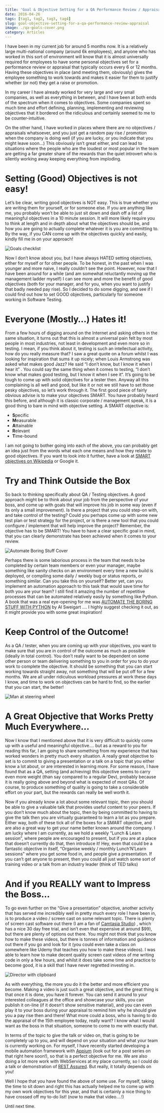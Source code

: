 ```yaml
---
title: 'Goal & Objective Setting for a QA Performance Review / Appraisal'
date: 2016-04-26
tags: [tag1, tag2, tag3, tag4]
slug: goal-objective-setting-for-a-qa-performance-review-appraisal
image: ./qa-goals-cover.png
category: Articles
---
```


I have been in my current job for around 5 months now. It is a relatively large multi-national company (around 6k employees), and anyone who has worked in this sort of environment will know that it is almost universally required for employees to have some personal objectives set for a performance review or appraisal that typically occurs every 6 or 12 months. Having these objectives in place (and meeting them, obviously) gives the employee something to work towards and makes it easier for them to justify whether (or not) they get a raise or promotion.

In my career I have already worked for very large and very small companies, as well as everything in between, and I have been at both ends of the spectrum when it comes to objectives. Some companies spent so much time and effort defining, planning, implementing and reviewing objectives that it bordered on the ridiculous and certainly seemed to me to be counter-intuitive.

On the other hand, I have worked in places where there are no objectives / appraisals whatsoever, and you just get a random pay rise / promotion when the company is doing well (if you are lucky, or you indicate that you might leave soon…) This obviously isn’t great either, and can lead to situations where the people who are the loudest or most popular in the team are getting a far greater share of the rewards than the quiet introvert who is silently working away keeping everything from imploding.

# Setting (Good) Objectives is not easy!

Let’s be clear, writing good objectives is NOT easy. This is true whether you are writing them for yourself, or for someone else. If you are anything like me, you probably won’t be able to just sit down and dash off a list of meaningful objectives in a 10 minute session. It will more likely require you to think at length and in depth about what the objectives should be, and how you are going to actually complete whatever it is you are committing to. By the way, if you CAN come up with the objectives quickly and easily, kindly fill me in on your approach!

![Goals checklist](./iStock_Goals_350.jpg)

Now I don’t know about you, but I have always HATED setting objectives, either for myself or for other people. To be honest, in the past when I was younger and more naive, I really couldn’t see the point. However, now that I have been around for a while (and am somewhat reluctantly moving up the management ladder myself) I can see more and more the benefit of good objectives (both for your manager, and for you, when you want to justify that badly needed pay rise). So I decided to do some digging, and see if I could find out how to set GOOD objectives, particularly for someone working in Software Testing.

# Everyone (Mostly…) Hates it!

From a few hours of digging around on the Internet and asking others in the same situation, it turns out that this is almost a universal pain felt by most people in most industries, not least in development and even more so in testing. I mean, if you think about it, testing is such an intellectual activity, how do you really measure that? I saw a great quote on a forum whilst I was looking for inspiration that sums it up nicely; when Louis Armstrong was asked what makes good Jazz? He said “I don’t know, but I know it when I hear it” . You could say the same thing when it comes to testing, “I don’t know what makes good testing, but I know it when I see it“. It’s going to be tough to come up with solid objectives for a tester then.
Anyway all this complaining is all well and good, but like it or not we still have to set those pesky objectives, so let’s work through it. The first good piece of fairly obvious advise is to make your objectives SMART. You have probably heard this before, and although it is classic corporate / management speak, it is a good thing to bare in mind with objective setting. A SMART objective is:

- **S**pecific
- **M**easurable
- **A**ttainable
- **R**elevant
- **T**ime-bound

I am not going to bother going into each of the above, you can probably get an idea just from the words what each one means and how they relate to good objectives. If you want to look into it further, have a look at [SMART objectives on Wikipedia](https://en.wikipedia.org/wiki/SMART_criteria) or Google it.

# Try and Think Outside the Box

So back to thinking specifically about QA / Testing objectives. A good approach might be to think about your job from the perspective of your boss, and come up with goals that will improve his job in some way (even if its only a small improvement). Is there a project that you could step-on with, and take control of the testing? Could you perhaps come up with some new test plan or test strategy for the project, or is there a new tool that you could configure / implement that will help improve the project? Remember, the objective has to be SMART! You have to have a clear specific goal in mind, that you can clearly demonstrate has been achieved when it comes to your review.

![Automate Boring Stuff Cover](./Automate_Cover.jpg)

Perhaps there is some laborious process in the team that needs to be completed by certain team members or even your manager, maybe something like sanity checks on an environment every time a new build is deployed, or compiling some daily / weekly bug or status reports, or something similar. Can you take this on yourself? Better yet, can you implement an automation approach to this task that would save time for both you are your team? I still find it amazing the number of repetitive processes that can be automated relatively easily by something like Python. A book that was a real eye-opening for me was [AUTOMATE THE BORING STUFF WITH PYTHON](https://automatetheboringstuff.com/) by Al Sweigart …. I highly suggest checking it out, as it might provide you with some great inspiration!

# Keep Control of the Outcome!

As a QA / tester, when you are coming up with your objectives, you want to make sure that you are in control of the outcome as much as possible (ideally in total control). You don’t really want to be dependent on some other person or team delivering something to you in order for you to do your work to complete the objective. It should be something that you can start working towards straight away, not something that will be put off for a few months. We are all under ridiculous workload pressures at work these days I know, and time to work on objectives can be hard to find, so the earlier that you can start, the better!

![Man at steering wheel](./steering-wheel.jpg)

# A Great Objective that Works Pretty Much Everywhere…

Now I know that I mentioned above that it is very difficult to quickly come up with a useful and meaningful objective…. but as a reward to you for reading this far, I am going to share something from my experience that has worked wonders in pretty much every situation. A really great objective to set is to commit to giving a presentation or a talk on a topic that you either know a lot about, or are interested in learning more. For some reason, I have found that as a QA, setting (and achieving) this objective seems to carry even more weight (than say compared to a regular Dev), probably because it is really going above and beyond what is expected of most QAs. Of course, to produce something of quality is going to take a considerable effort on your part, but the rewards can really be well worth it.

Now if you already know a lot about some relevant topic, then you should be able to give a valuable talk that provides useful content to your peers. If you don’t know much about the topic, then by being committed to having to give the talk then you are virtually guaranteed to learn a lot as you prepare. Either way, both of these tick all of the boxes for a SMART objective, and are also a great way to get your name better known around the company. I am lucky where I am currently, as we hold a weekly “Lunch & Learn session”, where people are encouraged to present, but if you are at a place that doesn’t currently do that, then introduce it! Hey, even that could be a fantastic objective in itself, “Organise weekly / monthly Lunch’N’Learn sessions” where you get some food in, and people give a presentation. If you can’t get anyone to present, then you could all just watch some sort of training video or a talk from an industry leader (think of TED talks)

# And if you REALLY want to Impress the Boss…

To go even further on the “Give a presentation” objective, another activity that has served me incredibly well in pretty much every role I have been in, is to produce a video / screen cast on some relevant topic. There is plenty of screen cast software out there (I am a fan of [Camtasia Studio](https://www.techsmith.com/camtasia.html)) , which has a nice 30 day free trial, and isn’t even that expensive at around \$99), but there are plenty of options out there. You might not think that you know how to make these videos, but there is tonnes of information and guidance out there if you go and look for it (you could even take a class on somewhere like Udemy that teaches you how to make these videos). I was able to learn how to make decent quality screen cast videos of me writing code in only a few hours, and whilst it does take some time and practice to become good, it is a skill that I have never regretted investing in.

![Director with clipboard](./filmaction.jpg)

As with everything, the more you do it the better and more efficient you become. Making a video is just such a great objective, and the great thing is that once it is done, you have it forever. You can send it around to your interested colleagues at the office and showcase your skills, you can publish it on-line (if it doesn’t show sensitive material), and you can even play it to your boss during your appraisal to remind him why he should give you a pay rise then and there! What more could a boss, who is having to do the appraisal of the 15th employee today, really want? I know what I would want as the boss in that situation, someone to come to me with exactly that.

In terms of the topic to give the talk or video on, that is going to be completely up to you, and will depend on your situation and what your team is currently working on. For myself, I have recently started developing a mobile automation framework with [Appium](http://appium.io/) (look out for a post series on that right here soon!), so that is a perfect objective for me. We are also doing a lot more work with WebServices at my place currently, so I could do a talk or demonstration of [REST Assured](https://github.com/rest-assured/rest-assured). But really, it totally depends on you!

Well I hope that you have found the above of some use. For myself, taking the time to sit down and right this has actually helped me to come up with my own work objectives for this year, and that is certainly a nice thing to have crossed off my to-do list! (now to make that video….!)

Until next time.
